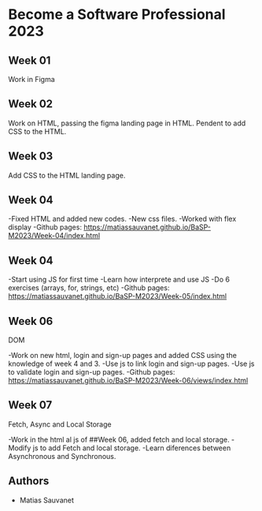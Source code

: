 # Become a Software Professional 2023

## Week 01
Work in Figma

## Week 02
Work on HTML, passing the figma landing page in HTML. Pendent to add CSS to the HTML.

## Week 03
Add CSS to the HTML landing page.

## Week 04
-Fixed HTML and added new codes.
-New css files.
-Worked with flex display
-Github pages: https://matiassauvanet.github.io/BaSP-M2023/Week-04/index.html

## Week 04
-Start using JS for first time
-Learn how interprete and use JS
-Do 6 exercises (arrays, for, strings, etc)
-Github pages: https://matiassauvanet.github.io/BaSP-M2023/Week-05/index.html

## Week 06
DOM

-Work on new html, login and sign-up pages and added CSS using the knowledge of week 4 and 3.
-Use js to link login and sign-up pages.
-Use js to validate login and sign-up pages.
-Github pages: https://matiassauvanet.github.io/BaSP-M2023/Week-06/views/index.html

## Week 07
Fetch, Async and Local Storage

-Work in the html al js of ##Week 06, added fetch and local storage.
-Modify js to add Fetch and local storage.
-Learn diferences between Asynchronous and Synchronous.

## Authors
- Matias Sauvanet
